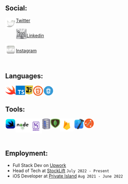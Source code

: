 ## Social:

<img align="left" width="34px" src="images/twitterLogo.png">

[Twitter](https://twitter.com/devboidesigns)
<br />
<br />
<img align="left" width="34px" src="images/linkinInLogoSilver.png">

[Linkedin](https://www.linkedin.com/in/christopher-hicks-63682512a)
<br />
<br />
<img align="left" width="34px" src="images/instagramLogo.png">

[Instagram](https://www.instagram.com/infinity.christopher/)

<br />

## Languages:

<img align="left" width="33px" src="images/swiftLogo.png">

<img align="left" width="30px" src="images/typescript.svg">

<img align="left" width="25px" src="images/javascript.png">

<img align="left" width="33px" src="images/html5.png">

<img align="left" width="33px" src="images/css.png">

<br />

<br />

## Tools:

<img align="left" width="33px" src="images/swiftui.png">

<img align="left" width="45px" src="images/nodejs.png">

<img align="left" width="40px" src="images/heroku.png">

<img align="left" width="25px" src="images/sqllite.png">

<img align="left" width="32px" src="images/mongodb.png">

<img align="left" width="42px" src="images/firebaseLogo.png">

<img align="left" width="35px" src="images/xcode.png">

<img align="left" width="30px" src="images/postman.png">

<!-- <img align="left" width="40px" src="images/photoshopLogo.png"> -->

<br />
<br />

<br />
<br />

## Employment:

- Full Stack Dev on [Upwork](https://www.upwork.com/freelancers/devboidesigns)
- Head of Tech at [StockLift](https://www.stocklift.co) `July 2022 - Present`
- iOS Developer at [Private Island](https://privateisland.io) `Aug 2021 - June 2022`

<br />
<br />

<br />
<br />

<!-- [![Christopher's GitHub stats](https://github-readme-stats.vercel.app/api?username=DevboiDesigns&count_private=true)](https://github.com/anuraghazra/github-readme-stats) -->
